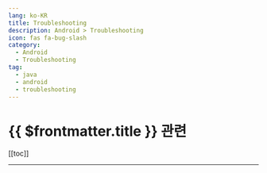 ```yaml
---
lang: ko-KR
title: Troubleshooting
description: Android > Troubleshooting
icon: fas fa-bug-slash
category:
  - Android 
  - Troubleshooting
tag: 
  - java
  - android
  - troubleshooting
---
```


# {{ $frontmatter.title }} 관련

[[toc]]

---

<TagLinks />